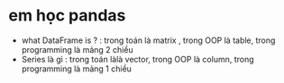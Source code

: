 # em học pandas
- what DataFrame is ? : trong toán là matrix , trong OOP là table, trong programming là mảng 2 chiều
- Series là gì : trong toán làlà vector, trong OOP là column, trong programming là mảng 1 chiều

